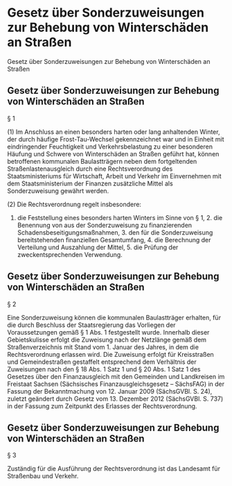 # Gesetz über Sonderzuweisungen zur Behebung von Winterschäden an Straßen



Gesetz über Sonderzuweisungen zur Behebung von Winterschäden an Straßen

## Gesetz über Sonderzuweisungen zur Behebung von Winterschäden an Straßen

 § 1 

(1) Im Anschluss an einen besonders harten oder lang anhaltenden Winter, der durch häufige Frost-Tau-Wechsel gekennzeichnet war und in Einheit mit eindringender Feuchtigkeit und Verkehrsbelastung zu einer besonderen Häufung und Schwere von Winterschäden an Straßen geführt hat, können betroffenen kommunalen Baulastträgern neben dem fortgeltenden Straßenlastenausgleich durch eine Rechtsverordnung des Staatsministeriums für Wirtschaft, Arbeit und Verkehr im Einvernehmen mit dem Staatsministerium der Finanzen zusätzliche Mittel als Sonderzuweisung gewährt werden.

(2) Die Rechtsverordnung regelt insbesondere:

1. die Feststellung eines besonders harten Winters im Sinne von § 1, 2. die Benennung von aus der Sonderzuweisung zu finanzierenden Schadensbeseitigungsmaßnahmen, 3. den für die Sonderzuweisung bereitstehenden finanziellen Gesamtumfang, 4. die Berechnung der Verteilung und Auszahlung der Mittel, 5. die Prüfung der zweckentsprechenden Verwendung. 
## Gesetz über Sonderzuweisungen zur Behebung von Winterschäden an Straßen

 § 2 

Eine Sonderzuweisung können die kommunalen Baulastträger erhalten, für die durch Beschluss der Staatsregierung das Vorliegen der Voraussetzungen gemäß § 1 Abs. 1 festgestellt wurde. Innerhalb dieser Gebietskulisse erfolgt die Zuweisung nach der Netzlänge gemäß dem Straßenverzeichnis mit Stand vom 1. Januar des Jahres, in dem die Rechtsverordnung erlassen wird. Die Zuweisung erfolgt für Kreisstraßen und Gemeindestraßen gestaffelt entsprechend dem Verhältnis der Zuweisungen nach den § 18 Abs. 1 Satz 1 und § 20 Abs. 1 Satz 1 des Gesetzes über den Finanzausgleich mit den Gemeinden und Landkreisen im Freistaat Sachsen (Sächsisches Finanzausgleichsgesetz – SächsFAG) in der Fassung der Bekanntmachung von 12. Januar 2009 (SächsGVBl. S. 24), zuletzt geändert durch Gesetz vom 13. Dezember 2012 (SächsGVBl. S. 737) in der Fassung zum Zeitpunkt des Erlasses der Rechtsverordnung.


## Gesetz über Sonderzuweisungen zur Behebung von Winterschäden an Straßen

 § 3 

Zuständig für die Ausführung der Rechtsverordnung ist das Landesamt für Straßenbau und Verkehr.

